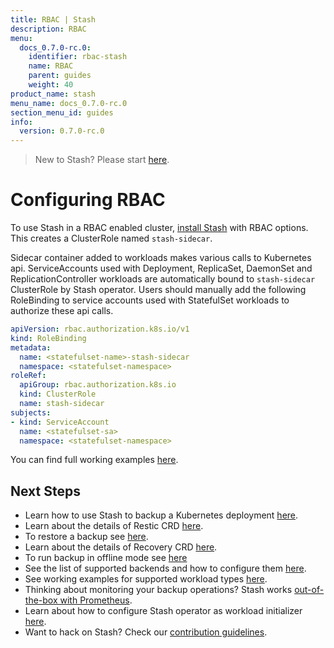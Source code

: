 ```yaml
---
title: RBAC | Stash
description: RBAC
menu:
  docs_0.7.0-rc.0:
    identifier: rbac-stash
    name: RBAC
    parent: guides
    weight: 40
product_name: stash
menu_name: docs_0.7.0-rc.0
section_menu_id: guides
info:
  version: 0.7.0-rc.0
---
```


> New to Stash? Please start [here](/docs/0.7.0-rc.0/concepts/README).

# Configuring RBAC

To use Stash in a RBAC enabled cluster, [install Stash](/docs/0.7.0-rc.0/setup/install) with RBAC options. This creates a ClusterRole named `stash-sidecar`.

Sidecar container added to workloads makes various calls to Kubernetes api. ServiceAccounts used with Deployment, ReplicaSet, DaemonSet and ReplicationController workloads are automatically bound to `stash-sidecar` ClusterRole by Stash operator. Users should manually add the following RoleBinding to service accounts used with StatefulSet workloads to authorize these api calls.

```yaml
apiVersion: rbac.authorization.k8s.io/v1
kind: RoleBinding
metadata:
  name: <statefulset-name>-stash-sidecar
  namespace: <statefulset-namespace>
roleRef:
  apiGroup: rbac.authorization.k8s.io
  kind: ClusterRole
  name: stash-sidecar
subjects:
- kind: ServiceAccount
  name: <statefulset-sa>
  namespace: <statefulset-namespace>
```

You can find full working examples [here](/docs/0.7.0-rc.0/guides/workloads).

## Next Steps

- Learn how to use Stash to backup a Kubernetes deployment [here](/docs/0.7.0-rc.0/guides/backup).
- Learn about the details of Restic CRD [here](/docs/0.7.0-rc.0/concepts/crds/restic).
- To restore a backup see [here](/docs/0.7.0-rc.0/guides/restore).
- Learn about the details of Recovery CRD [here](/docs/0.7.0-rc.0/concepts/crds/recovery).
- To run backup in offline mode see [here](/docs/0.7.0-rc.0/guides/offline_backup)
- See the list of supported backends and how to configure them [here](/docs/0.7.0-rc.0/guides/backends).
- See working examples for supported workload types [here](/docs/0.7.0-rc.0/guides/workloads).
- Thinking about monitoring your backup operations? Stash works [out-of-the-box with Prometheus](/docs/0.7.0-rc.0/guides/monitoring).
- Learn about how to configure Stash operator as workload initializer [here](/docs/0.7.0-rc.0/guides/initializer).
- Want to hack on Stash? Check our [contribution guidelines](/docs/0.7.0-rc.0/CONTRIBUTING).
